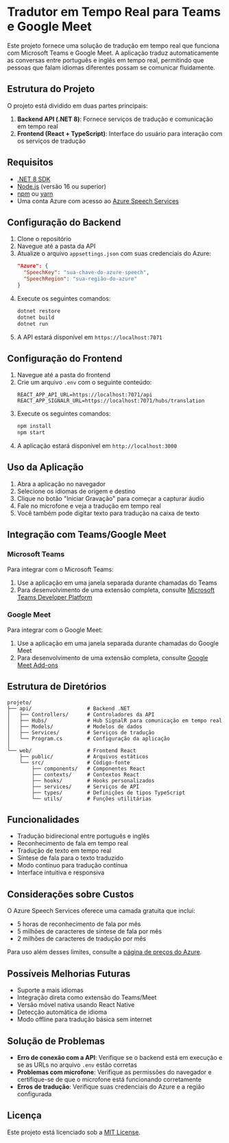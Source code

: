 # Tradutor em Tempo Real para Teams e Google Meet

Este projeto fornece uma solução de tradução em tempo real que funciona com Microsoft Teams e Google Meet. A aplicação traduz automaticamente as conversas entre português e inglês em tempo real, permitindo que pessoas que falam idiomas diferentes possam se comunicar fluidamente.

## Estrutura do Projeto

O projeto está dividido em duas partes principais:

1. **Backend API (.NET 8)**: Fornece serviços de tradução e comunicação em tempo real
2. **Frontend (React + TypeScript)**: Interface do usuário para interação com os serviços de tradução

## Requisitos

- [.NET 8 SDK](https://dotnet.microsoft.com/download/dotnet/8.0)
- [Node.js](https://nodejs.org/) (versão 16 ou superior)
- [npm](https://www.npmjs.com/) ou [yarn](https://yarnpkg.com/)
- Uma conta Azure com acesso ao [Azure Speech Services](https://azure.microsoft.com/services/cognitive-services/speech-services/)

## Configuração do Backend

1. Clone o repositório
2. Navegue até a pasta da API
3. Atualize o arquivo `appsettings.json` com suas credenciais do Azure:
   ```json
   "Azure": {
     "SpeechKey": "sua-chave-do-azure-speech",
     "SpeechRegion": "sua-região-do-azure"
   }
   ```
4. Execute os seguintes comandos:
   ```bash
   dotnet restore
   dotnet build
   dotnet run
   ```
5. A API estará disponível em `https://localhost:7071`

## Configuração do Frontend

1. Navegue até a pasta do frontend
2. Crie um arquivo `.env` com o seguinte conteúdo:
   ```
   REACT_APP_API_URL=https://localhost:7071/api
   REACT_APP_SIGNALR_URL=https://localhost:7071/hubs/translation
   ```
3. Execute os seguintes comandos:
   ```bash
   npm install
   npm start
   ```
4. A aplicação estará disponível em `http://localhost:3000`

## Uso da Aplicação

1. Abra a aplicação no navegador
2. Selecione os idiomas de origem e destino
3. Clique no botão "Iniciar Gravação" para começar a capturar áudio
4. Fale no microfone e veja a tradução em tempo real
5. Você também pode digitar texto para tradução na caixa de texto

## Integração com Teams/Google Meet

### Microsoft Teams
Para integrar com o Microsoft Teams:
1. Use a aplicação em uma janela separada durante chamadas do Teams
2. Para desenvolvimento de uma extensão completa, consulte [Microsoft Teams Developer Platform](https://developer.microsoft.com/microsoft-teams/)

### Google Meet
Para integrar com o Google Meet:
1. Use a aplicação em uma janela separada durante chamadas do Google Meet
2. Para desenvolvimento de uma extensão completa, consulte [Google Meet Add-ons](https://developers.google.com/workspace/add-ons/google-workspace/extend-meet)

## Estrutura de Diretórios

```
projeto/
├── api/                  # Backend .NET
│   ├── Controllers/      # Controladores da API
│   ├── Hubs/             # Hub SignalR para comunicação em tempo real
│   ├── Models/           # Modelos de dados
│   ├── Services/         # Serviços de tradução
│   └── Program.cs        # Configuração da aplicação
│
└── web/                  # Frontend React
    ├── public/           # Arquivos estáticos
    └── src/              # Código-fonte
        ├── components/   # Componentes React
        ├── contexts/     # Contextos React
        ├── hooks/        # Hooks personalizados
        ├── services/     # Serviços de API
        ├── types/        # Definições de tipos TypeScript
        └── utils/        # Funções utilitárias
```

## Funcionalidades

- Tradução bidirecional entre português e inglês
- Reconhecimento de fala em tempo real
- Tradução de texto em tempo real
- Síntese de fala para o texto traduzido
- Modo contínuo para tradução contínua
- Interface intuitiva e responsiva

## Considerações sobre Custos

O Azure Speech Services oferece uma camada gratuita que inclui:
- 5 horas de reconhecimento de fala por mês
- 5 milhões de caracteres de síntese de fala por mês
- 2 milhões de caracteres de tradução por mês

Para uso além desses limites, consulte a [página de preços do Azure](https://azure.microsoft.com/pricing/details/cognitive-services/speech-services/).

## Possíveis Melhorias Futuras

- Suporte a mais idiomas
- Integração direta como extensão do Teams/Meet
- Versão móvel nativa usando React Native
- Detecção automática de idioma
- Modo offline para tradução básica sem internet

## Solução de Problemas

- **Erro de conexão com a API**: Verifique se o backend está em execução e se as URLs no arquivo `.env` estão corretas
- **Problemas com microfone**: Verifique as permissões do navegador e certifique-se de que o microfone está funcionando corretamente
- **Erros de tradução**: Verifique suas credenciais do Azure e a região configurada

## Licença

Este projeto está licenciado sob a [MIT License](LICENSE).